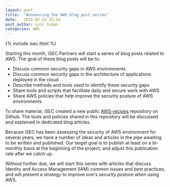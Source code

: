 ```yaml
---
layout: post
title:  "Announcing the AWS blog post series"
date:   2015-02-22 22:24
post_author: Loïc Simon
categories: AWS
---
```


{% include isec.html %}

Starting this month, iSEC Partners will start a series of blog posts related to
AWS. The goal of these blog posts will be to:

* Discuss common security gaps in AWS environments
* Discuss common security gaps in the architecture of applications deployed in
  the cloud
* Describe methods and tools used to identify these security gaps
* Share tools and scripts that facilitate daily and secure work with AWS
* Share AWS policies that help improve the security posture of AWS environments

To share material, iSEC created a new public
<a target="_blank"
href="https://github.com/iSECPartners/AWS-recipes">AWS-recipes</a> repository
on Github. The tools and policies shared in this repository will be discussed
and explained in dedicated blog articles.

Because iSEC has been assessing the security of AWS environment for several
years, we have a number of ideas and articles in the pipe awaiting to be
written and published. Our target goal is to publish at least on a bi-monthly
basis at the beginning of the project, and adjust this publication rate after
we catch up.

Without further due, we will start this series with articles that discuss
Identity and Access Management (IAM) common issues and best practices, and will
present a strategy to improve one's security posture when using AWS.
